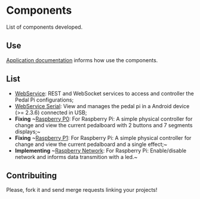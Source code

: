 # Components

List of components developed.

## Use

[Application documentation](http://pedalpi-application.readthedocs.io/en/latest/#extending) informs how use the components.

## List

* [WebService](https://github.com/PedalPi/WebService): REST and WebSocket services to access and controller the Pedal Pi configurations;
* [WebService Serial](https://github.com/PedalPi/WebServiceSerial): View and manages the pedal pi in a Android device (>= 2.3.6) connected in USB;
* **Fixing** ~[Raspberry P0](https://github.com/PedalPi/Raspberry-P0): For Raspberry Pi: A simple physical controller for change and view the current pedalboard with 2 buttons and 7 segments displays;~
* **Fixing** ~[Raspberry P1](https://github.com/PedalPi/Raspberry-P1): For Raspberry Pi: A simple physical controller for change and view the current pedalboard and a single effect;~
* **Implementing** ~[Raspberry Network](https://github.com/PedalPi/Raspberry-Network): For Raspberry Pi: Enable/disable network and informs data transmition with a led.~

## Contribuiting

Please, fork it and send merge requests linking your projects!
